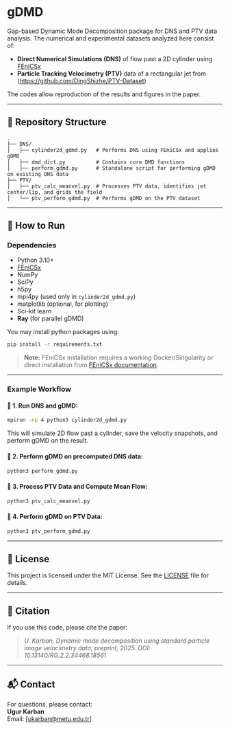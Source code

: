# gDMD
Gap-based Dynamic Mode Decomposition package for DNS and PTV data analysis. The numerical and experimental datasets analyzed here consist of:

- **Direct Numerical Simulations (DNS)** of flow past a 2D cylinder using [FEniCSx](https://jsdokken.com/dolfinx-tutorial/chapter2/ns_code2.html)
- **Particle Tracking Velocimetry (PTV)** data of a rectangular jet from (https://github.com/DingShizhe/PTV-Dataset)

The codes allow reproduction of the results and figures in the paper.

---

## 📁 Repository Structure

```
.
├── DNS/
│   ├── cylinder2d_gdmd.py   # Performs DNS using FEniCSx and applies gDMD
│   ├── dmd_dict.py          # Contains core DMD functions
│   ├── perform_gdmd.py      # Standalone script for performing gDMD on existing DNS data
├── PTV/
│   ├── ptv_calc_meanvel.py  # Processes PTV data, identifies jet center/lip, and grids the field
│   └── ptv_perform_gdmd.py  # Performs gDMD on the PTV dataset
```

---

## 🚀 How to Run

### Dependencies

- Python 3.10+
- [FEniCSx](https://docs.fenicsproject.org/)
- NumPy
- SciPy
- h5py
- mpi4py (used only in `cylinder2d_gdmd.py`)
- matplotlib (optional, for plotting)
- Sci-kit learn
- **Ray** (for parallel gDMD)

You may install python packages using:

```bash
pip install -r requirements.txt
```

> **Note:** FEniCSx installation requires a working Docker/Singularity or direct installation from [FEniCSx documentation](https://docs.fenicsproject.org/).

---

### Example Workflow

#### 🔷 1. Run DNS and gDMD:
```bash
mpirun -np 4 python3 cylinder2d_gdmd.py
```

This will simulate 2D flow past a cylinder, save the velocity snapshots, and perform gDMD on the result.

#### 🔷 2. Perform gDMD on precomputed DNS data:
```bash
python3 perform_gdmd.py
```

#### 🔷 3. Process PTV Data and Compute Mean Flow:
```bash
python3 ptv_calc_meanvel.py
```

#### 🔷 4. Perform gDMD on PTV Data:
```bash
python3 ptv_perform_gdmd.py
```

---

## 📄 License

This project is licensed under the MIT License. See the [LICENSE](LICENSE) file for details.

---

## 🔗 Citation

If you use this code, please cite the paper:

> *U. Karban, Dynamic mode decomposition using standard particle image velocimetry data, preprint, 2025. DOI: 10.13140/RG.2.2.34468.18561*

---

## 📬 Contact

For questions, please contact:  
**Ugur Karban**  
Email: [ukarban@metu.edu.tr]
